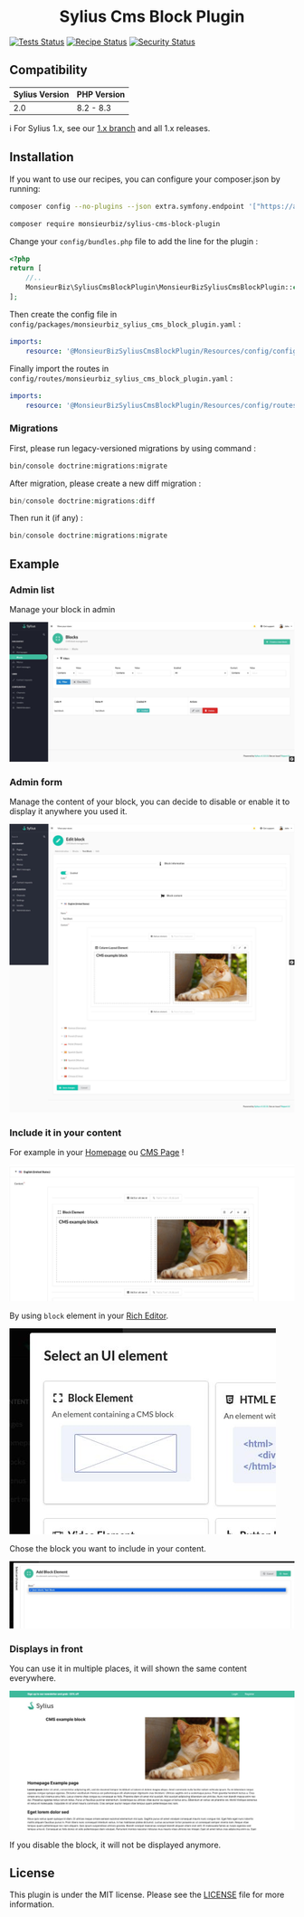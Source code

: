 <h1 align="center">Sylius Cms Block Plugin</h1>

[![Tests Status](https://img.shields.io/github/actions/workflow/status/monsieurbiz/SyliusCmsBlockPlugin/tests.yaml?branch=master&logo=github)](https://github.com/monsieurbiz/SyliusCmsBlockPlugin/actions?query=workflow%3ATests)
[![Recipe Status](https://img.shields.io/github/actions/workflow/status/monsieurbiz/SyliusCmsBlockPlugin/recipe.yaml?branch=master&label=recipes&logo=github)](https://github.com/monsieurbiz/SyliusCmsBlockPlugin/actions?query=workflow%3ASecurity)
[![Security Status](https://img.shields.io/github/actions/workflow/status/monsieurbiz/SyliusCmsBlockPlugin/security.yaml?branch=master&label=security&logo=github)](https://github.com/monsieurbiz/SyliusCmsBlockPlugin/actions?query=workflow%3ASecurity)

## Compatibility

| Sylius Version | PHP Version     |
|----------------|-----------------|
| 2.0            | 8.2 - 8.3       |

ℹ️ For Sylius 1.x, see our [1.x branch](https://github.com/monsieurbiz/SyliusCmsBlockPlugin/tree/1.x) and all 1.x releases.

## Installation

If you want to use our recipes, you can configure your composer.json by running:

```bash
composer config --no-plugins --json extra.symfony.endpoint '["https://api.github.com/repos/monsieurbiz/symfony-recipes/contents/index.json?ref=flex/master","flex://defaults"]'
```

```bash
composer require monsieurbiz/sylius-cms-block-plugin
```
Change your `config/bundles.php` file to add the line for the plugin :
```php
<?php
return [
    //..
    MonsieurBiz\SyliusCmsBlockPlugin\MonsieurBizSyliusCmsBlockPlugin::class => ['all' => true],
];
```
Then create the config file in `config/packages/monsieurbiz_sylius_cms_block_plugin.yaml` :
```yaml
imports:
    resource: '@MonsieurBizSyliusCmsBlockPlugin/Resources/config/config.yaml'
```
Finally import the routes in `config/routes/monsieurbiz_sylius_cms_block_plugin.yaml` :
```yaml
imports:
    resource: '@MonsieurBizSyliusCmsBlockPlugin/Resources/config/routes.yaml'
```
### Migrations
First, please run legacy-versioned migrations by using command :
```bash
bin/console doctrine:migrations:migrate
```
After migration, please create a new diff migration :
```php
bin/console doctrine:migrations:diff
```
Then run it (if any) :
```php
bin/console doctrine:migrations:migrate
```

## Example

### Admin list

Manage your block in admin

![Grid of blocks in Sylius admin](images/blocks-list.jpg)

### Admin form

Manage the content of your block, you can decide to disable or enable it to display it anywhere you used it.

![Form of a block in Sylius Admin](images/block-form.jpg)

### Include it in your content

For example in your [Homepage](https://github.com/monsieurbiz/SyliusHomepagePlugin) ou [CMS Page](https://github.com/monsieurbiz/SyliusCmsBlockPlugin/) !

![Block included in a homepage content](images/block-included.jpg)

By using `block` element in your [Rich Editor](https://github.com/monsieurbiz/SyliusRichEditorPlugin/).

![Block element in rich editor](images/block-ui-element.jpg)

Chose the block you want to include in your content.

![Block element in rich editor](images/choose-block.jpg)

### Displays in front

You can use it in multiple places, it will shown the same content everywhere.

![Block displayed in front](images/block-front.jpg)

If you disable the block, it will not be displayed anymore.

## License

This plugin is under the MIT license.
Please see the [LICENSE](LICENSE) file for more information.
